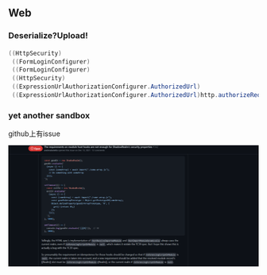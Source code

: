 ## Web
### Deserialize?Upload!
```JAVA
((HttpSecurity)
 ((FormLoginConfigurer)
 ((FormLoginConfigurer)
 ((HttpSecurity)
 ((ExpressionUrlAuthorizationConfigurer.AuthorizedUrl)
 ((ExpressionUrlAuthorizationConfigurer.AuthorizedUrl)http.authorizeRequests().antMatchers(new String[]{"/"})).permitAll().antMatchers(new String[]{"/admin/**"})).authenticated().and()).formLogin().loginProcessingUrl("/login")).permitAll()).and()).csrf().disable();
```

### yet another sandbox

github上有issue

![](attachments/Pasted%20image%2020231021174631.png)


